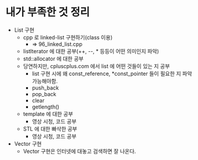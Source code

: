 # 내가 부족한 것 정리

- List 구현
    - cpp 로 linked-list 구현하기(class 이용)
        - => 96_linked_list.cpp
    - listIterator 에 대한 공부(++, --, * 등등이 어떤 의미인지 파악)
    - std::allocator 에 대한 공부
    - 당연하지만, cpluscplus.com 에서 list 에 어떤 것들이 있는 지 공부
        - list 구현 시에 왜 const_reference, *const_pointer 들이 필요한 지 파악가능해야함.
        - push_back
        - pop_back
        - clear
        - getlength()
    - template 에 대한 공부
        - 영상 시청, 코드 공부
    - STL 에 대한 빠삭한 공부
        - 영상 시청, 코드 공부
- Vector 구현
    - Vector 구현은 인터넷에 대놓고 검색하면 잘 나온다.